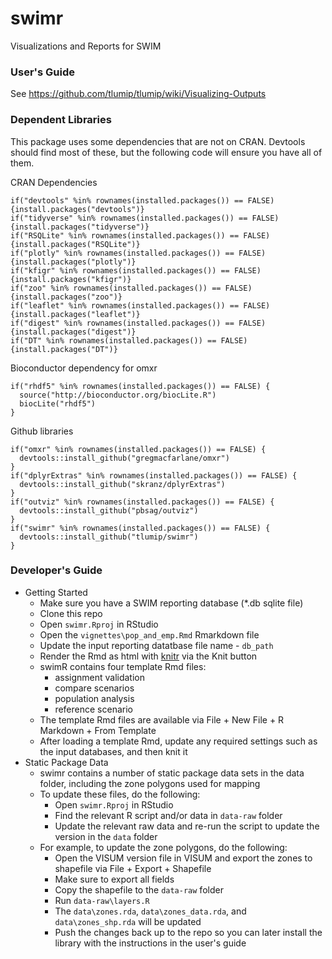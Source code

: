 # swimr
Visualizations and Reports for SWIM

### User's Guide
See https://github.com/tlumip/tlumip/wiki/Visualizing-Outputs

### Dependent Libraries
This package uses some dependencies that are not on CRAN. Devtools should find most of these, but the following code will ensure you have all of them.

CRAN Dependencies

```
if("devtools" %in% rownames(installed.packages()) == FALSE) {install.packages("devtools")}
if("tidyverse" %in% rownames(installed.packages()) == FALSE) {install.packages("tidyverse")}
if("RSQLite" %in% rownames(installed.packages()) == FALSE) {install.packages("RSQLite")}
if("plotly" %in% rownames(installed.packages()) == FALSE) {install.packages("plotly")}
if("kfigr" %in% rownames(installed.packages()) == FALSE) {install.packages("kfigr")}
if("zoo" %in% rownames(installed.packages()) == FALSE) {install.packages("zoo")}
if("leaflet" %in% rownames(installed.packages()) == FALSE) {install.packages("leaflet")}
if("digest" %in% rownames(installed.packages()) == FALSE) {install.packages("digest")}
if("DT" %in% rownames(installed.packages()) == FALSE) {install.packages("DT")}
```

Bioconductor dependency for omxr

```
if("rhdf5" %in% rownames(installed.packages()) == FALSE) {
  source("http://bioconductor.org/biocLite.R")
  biocLite("rhdf5")
}
```

Github libraries

```
if("omxr" %in% rownames(installed.packages()) == FALSE) {
  devtools::install_github("gregmacfarlane/omxr")
}
if("dplyrExtras" %in% rownames(installed.packages()) == FALSE) {
  devtools::install_github("skranz/dplyrExtras")
}
if("outviz" %in% rownames(installed.packages()) == FALSE) {
  devtools::install_github("pbsag/outviz")
}
if("swimr" %in% rownames(installed.packages()) == FALSE) {
  devtools::install_github("tlumip/swimr")
}
```

### Developer's Guide
  - Getting Started
    - Make sure you have a SWIM reporting database (*.db sqlite file)
    - Clone this repo
    - Open `swimr.Rproj` in RStudio
    - Open the `vignettes\pop_and_emp.Rmd` Rmarkdown file
    - Update the input reporting datatbase file name - `db_path`
    - Render the Rmd as html with [knitr](https://yihui.name/knitr/) via the Knit button
    - swimR contains four template Rmd files:
      - assignment validation
      - compare scenarios
      - population analysis
      - reference scenario
    - The template Rmd files are available via File + New File + R Markdown + From Template
    - After loading a template Rmd, update any required settings such as the input databases, and then knit it
  - Static Package Data
    - swimr contains a number of static package data sets in the data folder, including the zone polygons used for mapping
    - To update these files, do the following:
      - Open `swimr.Rproj` in RStudio
      - Find the relevant R script and/or data in `data-raw` folder
      - Update the relevant raw data and re-run the script to update the version in the `data` folder
    - For example, to update the zone polygons, do the following:
      - Open the VISUM version file in VISUM and export the zones to shapefile via File + Export + Shapefile
      - Make sure to export all fields
      - Copy the shapefile to the `data-raw` folder
      - Run `data-raw\layers.R`
      - The `data\zones.rda`, `data\zones_data.rda`, and `data\zones_shp.rda` will be updated
      - Push the changes back up to the repo so you can later install the library with the instructions in the user's guide
